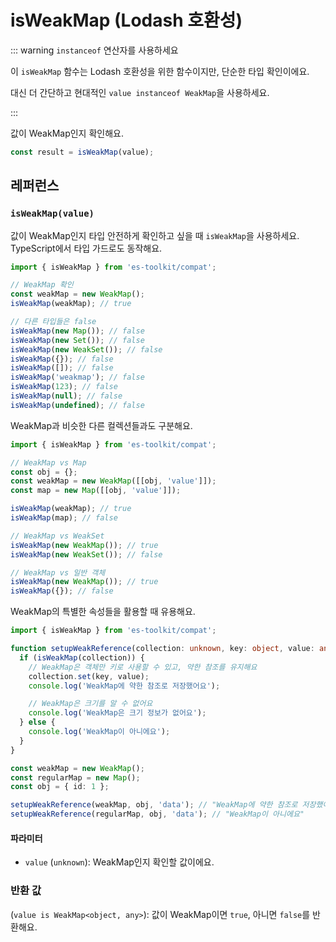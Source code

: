 # isWeakMap (Lodash 호환성)

::: warning `instanceof` 연산자를 사용하세요

이 `isWeakMap` 함수는 Lodash 호환성을 위한 함수이지만, 단순한 타입 확인이에요.

대신 더 간단하고 현대적인 `value instanceof WeakMap`을 사용하세요.

:::

값이 WeakMap인지 확인해요.

```typescript
const result = isWeakMap(value);
```

## 레퍼런스

### `isWeakMap(value)`

값이 WeakMap인지 타입 안전하게 확인하고 싶을 때 `isWeakMap`을 사용하세요. TypeScript에서 타입 가드로도 동작해요.

```typescript
import { isWeakMap } from 'es-toolkit/compat';

// WeakMap 확인
const weakMap = new WeakMap();
isWeakMap(weakMap); // true

// 다른 타입들은 false
isWeakMap(new Map()); // false
isWeakMap(new Set()); // false
isWeakMap(new WeakSet()); // false
isWeakMap({}); // false
isWeakMap([]); // false
isWeakMap('weakmap'); // false
isWeakMap(123); // false
isWeakMap(null); // false
isWeakMap(undefined); // false
```

WeakMap과 비슷한 다른 컬렉션들과도 구분해요.

```typescript
import { isWeakMap } from 'es-toolkit/compat';

// WeakMap vs Map
const obj = {};
const weakMap = new WeakMap([[obj, 'value']]);
const map = new Map([[obj, 'value']]);

isWeakMap(weakMap); // true
isWeakMap(map); // false

// WeakMap vs WeakSet
isWeakMap(new WeakMap()); // true
isWeakMap(new WeakSet()); // false

// WeakMap vs 일반 객체
isWeakMap(new WeakMap()); // true
isWeakMap({}); // false
```

WeakMap의 특별한 속성들을 활용할 때 유용해요.

```typescript
import { isWeakMap } from 'es-toolkit/compat';

function setupWeakReference(collection: unknown, key: object, value: any) {
  if (isWeakMap(collection)) {
    // WeakMap은 객체만 키로 사용할 수 있고, 약한 참조를 유지해요
    collection.set(key, value);
    console.log('WeakMap에 약한 참조로 저장했어요');

    // WeakMap은 크기를 알 수 없어요
    console.log('WeakMap은 크기 정보가 없어요');
  } else {
    console.log('WeakMap이 아니에요');
  }
}

const weakMap = new WeakMap();
const regularMap = new Map();
const obj = { id: 1 };

setupWeakReference(weakMap, obj, 'data'); // "WeakMap에 약한 참조로 저장했어요"
setupWeakReference(regularMap, obj, 'data'); // "WeakMap이 아니에요"
```

#### 파라미터

- `value` (`unknown`): WeakMap인지 확인할 값이에요.

### 반환 값

(`value is WeakMap<object, any>`): 값이 WeakMap이면 `true`, 아니면 `false`를 반환해요.
